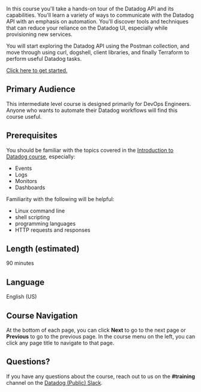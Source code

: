 In this course you'll take a hands-on tour of the Datadog API and its capabilities. You'll learn a variety of ways to communicate with the Datadog API with an emphasis on automation. You'll discover tools and techniques that can reduce your reliance on the Datadog UI, especially while provisioning new services.

You will start exploring the Datadog API using the Postman collection, and move through using curl, dogshell, client libraries, and finally Terraform to perform useful Datadog tasks.

[Click here to get started.](https://learn.datadoghq.com/mod/lti/view.php?id=1061)

Primary Audience
---
This intermediate level course is designed primarily for DevOps Engineers. Anyone who wants to automate their Datadog workflows will find this course useful.

Prerequisites
---
You should be familiar with the topics covered in the [Introduction to Datadog course](https://datadog-staging.yourtotara.com/course/view.php?id=7), especially:

  - Events
  - Logs
  - Monitors
  - Dashboards

Familiarity with the following will be helpful:

  - Linux command line
  - shell scripting
  - programming languages
  - HTTP requests and responses

Length (estimated)
---
90 minutes

Language
---
English (US)

Course Navigation
---
At the bottom of each page, you can click **Next** to go to the next page or **Previous** to go to the previous page. In the course menu on the left, you can click any page title to navigate to that page. 

Questions?
---
If you have any questions about the course, reach out to us on the **#training** channel on the [Datadog (Public) Slack](https://chat.datadoghq.com/).

